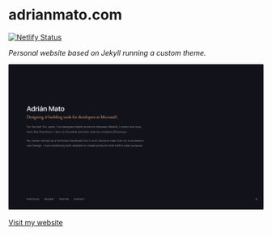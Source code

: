 # adrianmato.com
[![Netlify Status](https://api.netlify.com/api/v1/badges/9482eaf2-54d5-4ee5-a190-5da6e2226aeb/deploy-status)](https://app.netlify.com/sites/adrianmato/deploys)

*Personal website based on Jekyll running a custom theme.*

[![adrianmato.com](/assets/preview.png)](https://adrianmato.com)

[Visit my website](https://adrianmato.com)